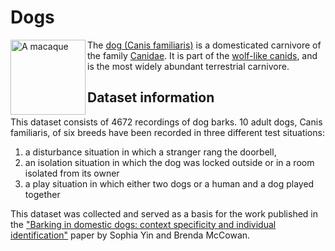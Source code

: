 # Dogs

<img src="https://upload.wikimedia.org/wikipedia/commons/3/34/Labrador_on_Quantock_%282175262184%29.jpg" alt="A macaque" width="120" align="left">

The [dog (Canis familiaris)](https://en.wikipedia.org/wiki/Dog) is a domesticated carnivore of the family [Canidae](https://en.wikipedia.org/wiki/Canidae). It is part of the [wolf-like canids](https://en.wikipedia.org/wiki/Canina_(subtribe)), and is the most widely abundant terrestrial carnivore.

## Dataset information

This dataset consists of 4672 recordings of dog barks. 10 adult dogs, Canis familiaris, of six breeds have been recorded in three different test situations:

1. a disturbance situation in which a stranger rang the doorbell, 
2. an isolation situation in which the dog was locked outside or in a room isolated from its owner
3. a play situation in which either two dogs or a human and a dog played together

This dataset was collected and served as a basis for the work published in the ["Barking in domestic dogs: context specificity and individual identification"](https://www.sciencedirect.com/science/article/abs/pii/S000334720400123X) paper by Sophia Yin and Brenda McCowan.